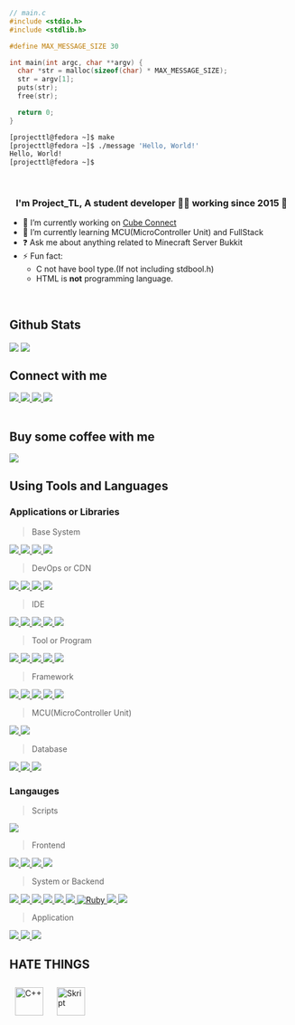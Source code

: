 ```c
// main.c
#include <stdio.h>
#include <stdlib.h>

#define MAX_MESSAGE_SIZE 30

int main(int argc, char **argv) {
  char *str = malloc(sizeof(char) * MAX_MESSAGE_SIZE);
  str = argv[1];
  puts(str);
  free(str);

  return 0;
}
```
```sh
[projecttl@fedora ~]$ make
[projecttl@fedora ~]$ ./message 'Hello, World!'
Hello, World!
[projecttl@fedora ~]$
```
<br/>

### <div align="center">I'm Project_TL, A student developer 👨‍💻 working since 2015 🚀</div>

- 🔭 I’m currently working on [Cube Connect](https://github.com/cube1dev)
- 🌱 I’m currently learning MCU(MicroController Unit) and FullStack
- ❓ Ask me about anything related to Minecraft Server Bukkit
- ⚡ Fun fact:
  - C not have bool type.(If not including stdbool.h)
  - HTML is **not** programming language.
<br/>

## Github Stats  
<div align="left">
  <img src="https://github-readme-stats.vercel.app/api?username=devproje&show_icons=true&theme=dark&count_private=true&hide_border=true" align="center" />
  <img src="https://github-readme-stats.vercel.app/api/top-langs/?username=devproje&theme=dark&hide_border=true&layout=compact" align="center" />
  <br/>
</div>

## Connect with me
<a href="https://github.com/devproje">
  <img src="https://img.shields.io/badge/GitHub-181717?style=flat-square&logo=github&logoColor=white"/>
</a>
<a href="https://cube1.dev/discord">
  <img src="https://img.shields.io/badge/Discord-5865F2?style=flat-square&logo=discord&logoColor=white"/>
</a>
<a href="https://www.youtube.com/channel/UCbFF-pr6prqOLUFbwJEZ16g">
  <img src="https://img.shields.io/badge/YouTube-FF0000?style=flat-square&logo=youtube&logoColor=white">
</a>
<a href="https://twitch.tv/Project_TL">
  <img src="https://img.shields.io/badge/Twitch-9146FF?style=flat-square&logo=twitch&logoColor=white"/>
</a>
<br/>
<br/>

## Buy some coffee with me
<a href="https://toss.me/devproject">
  <img src="https://img.shields.io/badge/Toss-0055CC?style=flat-square&logo=Toss&logoColor=white"/>
</a>

## Using Tools and Languages
### Applications or Libraries
> Base System
<a href="https://linux.org/">
  <img src="https://img.shields.io/badge/Linux-FCC624?style=flat-square&logo=Linux&logoColor=white"/>
</a>
<a href="https://fedoraproject.org/">
  <img src="https://img.shields.io/badge/Fedora-51A2DA?style=flat-square&logo=Fedora&logoColor=white"/>
</a>
<a href="https://ubuntu.com/">
  <img src="https://img.shields.io/badge/Ubuntu-E95420?style=flat-square&logo=Ubuntu&logoColor=white"/>
</a>
<a href="https://www.kali.org/">
  <img src="https://img.shields.io/badge/Kali Linux-557C94?style=flat-square&logo=kali linux&logoColor=white"/>
</a>
<br/>

> DevOps or CDN
<a href="https://www.jetbrains.com/teamcity">
  <img src="https://img.shields.io/badge/TeamCity-000000?style=flat-square&logo=TeamCity&logoColor=white">
</a>
<a href="https://aws.amazon.com/">
  <img src="https://img.shields.io/badge/Amazon AWS-232F3E?style=flat-square&logo=Amazon AWS&logoColor=white">
<a href="https://vultr.com/">
  <img src="https://img.shields.io/badge/Vultr-007BFC?style=flat-square&logo=vultr&logoColor=white">
</a>
<a href="https://cloudflare.com/">
  <img src="https://img.shields.io/badge/Cloudflare-F38020?style=flat-square&logo=Cloudflare&logoColor=white"/>
</a> 

> IDE
<a href="https://www.jetbrains.com/idea">
  <img src="https://img.shields.io/badge/IntelliJ IDEA-000000?style=flat-square&logo=intellij idea&logoColor=white"/>
</a>
<a href="https://www.jetbrains.com/go">
  <img src="https://img.shields.io/badge/GoLand-000000?style=flat-square&logo=goland&logoColor=white"/>
</a>
<a href="https://code.visualstudio.com">
  <img src="https://img.shields.io/badge/Visual Studio Code-007ACC?style=flat-square&logo=Visual Studio Code&logoColor=white">
</a>
<a id='code_items' href="https://www.vim.org/">
  <img src="https://img.shields.io/badge/Vim-019733?style=flat-square&logo=Vim&logoColor=white"/>
</a>
<a id='code_items' href="https://neovim.io/">
  <img src="https://img.shields.io/badge/NeoVim-57A143?style=flat-square&logo=NeoVim&logoColor=white"/>
</a>
<br/>

> Tool or Program
<a href="https://git-scm.com/">
  <img src="https://img.shields.io/badge/Git-F05032?style=flat-square&logo=Git&logoColor=white">
</a> 
<a href="https://www.nginx.com">
  <img src="https://img.shields.io/badge/Nginx-009639?style=flat-square&logo=Nginx&logoColor=white">
</a>
<a href="https://www.docker.com/">
  <img src="https://img.shields.io/badge/Docker-2496ED?style=flat-square&logo=Docker&logoColor=white"/>
</a>
<a href="https://www.adobe.com/products/photoshop.html">
  <img src="https://img.shields.io/badge/Photoshop-31A8FF?style=flat-square&logo=Adobe Photoshop&logoColor=white"/>
</a>
<a href="https://www.adobe.com/products/premiere.html">
  <img src="https://img.shields.io/badge/Premiere Pro-9999FF?style=flat-square&logo=Adobe Premiere Pro&logoColor=white"/>
</a>
<br/>

> Framework
<a href="https://getbootstrap.com/">
  <img src="https://img.shields.io/badge/Bootstrap-7952B3?style=flat-square&logo=Bootstrap&logoColor=white"/>
</a> 
<a href="https://flutter.dev/">
  <img src="https://img.shields.io/badge/Flutter-02569B?style=flat-square&logo=Flutter&logoColor=white"/>
</a>
<a href="https://spring.io/">
  <img src="https://img.shields.io/badge/Spring-6DB33F?style=flat-square&logo=Spring&logoColor=white"/>
</a>
<a href="https://reactjs.org/">
  <img src="https://img.shields.io/badge/React-61DAFB?style=flat-square&logo=React&logoColor=white"/>
</a>
<a href="https://svelte.dev/">
  <img src="https://img.shields.io/badge/Svelte-FF3E00?style=flat-square&logo=Svelte&logoColor=white"/>
</a>
<br/>

> MCU(MicroController Unit)
<a href="https://www.raspberrypi.org/">
  <img src="https://img.shields.io/badge/Raspberry Pi-A22846?style=flat-square&logo=Raspberry Pi&logoColor=white"/>
</a>
<a href="https://www.arduino.cc/">
  <img src="https://img.shields.io/badge/Arduino-00979D?style=flat-square&logo=Arduino&logoColor=white"/>
</a>
<br/>

> Database
<a href="https://www.mysql.com/">
  <img src="https://img.shields.io/badge/MySQL-4479A1?style=flat-square&logo=MySQL&logoColor=white"/> 
</a>
<a href="https://mariadb.org/">
  <img src="https://img.shields.io/badge/MariaDB-003545?style=flat-square&logo=MariaDB&logoColor=white"/> 
</a>
<a href="https://www.mongodb.com/">
  <img src="https://img.shields.io/badge/MongoDB-47A248?style=flat-square&logo=MongoDB&logoColor=white"/>
</a>
<br/>

### Langauges
> Scripts
<a href="https://devdocs.io/bash">
  <img src="https://img.shields.io/badge/GNU Bash-4EAA25?style=flat-square&logo=GNU Bash&logoColor=white"/>
</a>
<br/>

> Frontend
<a href="https://devdocs.io/html">
  <img src="https://img.shields.io/badge/HTML5-E34F26?style=flat-square&logo=html5&logoColor=white"/>
</a>
<a href="https://devdocs.io/css">
  <img src="https://img.shields.io/badge/CSS3-1572B6?style=flat-square&logo=css3&logoColor=white"/>
</a>
<a href="https://devdocs.io/javascript">
  <img src="https://img.shields.io/badge/JavaScript-F7DF1E?style=flat-square&logo=javascript&logoColor=black"/>
</a>
<a href="https://www.php.net/docs.php">
  <img src="https://img.shields.io/badge/PHP-777BB4?style=flat-square&logo=php&logoColor=white"/>
</a>
<br/>

> System or Backend
<a href="https://en.cppreference.com/w/c">
  <img src="https://img.shields.io/badge/C-A8B9CC?style=flat-square&logo=c&logoColor=white"/>
</a>
<a href="https://golang.org/doc">
  <img src="https://img.shields.io/badge/Go-00ADD8?style=flat-square&logo=go&logoColor=white"/>
</a>
<a href="https://docs.oracle.com/en/java/javase/11">
  <img src="https://img.shields.io/badge/Java-007396?style=flat-square&logo=java&logoColor=white"/>
</a>
<a href="https://kotlinlang.org/docs/home.html">
  <img src="https://img.shields.io/badge/Kotlin-7F52FF?style=flat-square&logo=kotlin&logoColor=white"/>
</a>
<a href="https://docs.scala-lang.org/">
  <img src="https://img.shields.io/badge/Scala-DC322F?style=flat-square&logo=scala&logoColor=white"/>
</a>
<a href="https://docs.python.org/3">
  <img src="https://img.shields.io/badge/Python-3776AB?style=flat-square&logo=python&logoColor=white"/>
</a>
<a href="https://www.ruby-lang.org/en/">
  <img src="https://img.shields.io/badge/Ruby-CC342D?style=flat-square&logo=ruby&logoColor=white" alt="Ruby"/>
</a>
<a href="https://nodejs.org/en/docs">
  <img src="https://img.shields.io/badge/Node.js-339933?style=flat-square&logo=Node.js&logoColor=white"/>
</a>
<a href="https://www.typescriptlang.org/docs">
  <img src="https://img.shields.io/badge/TypeScript-3178C6?style=flat-square&logo=TypeScript&logoColor=white"/>
</a>
<br/>

> Application
<a href="https://dart.dev/guides">
  <img src="https://img.shields.io/badge/Dart-0175C2?style=flat-square&logo=dart&logoColor=white"/>
</a>
<a href="https://kotlinlang.org/docs/home.html">
  <img src="https://img.shields.io/badge/Kotlin-7F52FF?style=flat-square&logo=kotlin&logoColor=white"/>
</a>
<a href="https://developer.apple.com/swift">
  <img src="https://img.shields.io/badge/Swift-F05138?style=flat-square&logo=Swift&logoColor=white"/>
</a>

## HATE THINGS
<div align="left">
  <img style="margin: 10px" src="https://profilinator.rishav.dev/skills-assets/cplusplus-original.svg" alt="C++" height="50"/>
  <img style="margin: 10px" src="https://forums.skunity.com/styles/default/xenforo/logo.og.png" alt="Skript" height="50"/>
</div>
